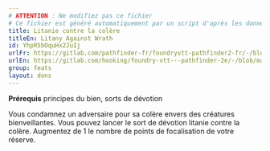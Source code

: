 ```yaml
---
# ATTENTION : Ne modifiez pas ce fichier
# Ce fichier est généré automatiquement par un script d'après les données du module Foundry VTT officiel et de sa traduction
title: Litanie contre la colère
titleEn: Litany Against Wrath
id: YhpR5bOquHx2JuIj
urlFr: https://gitlab.com/pathfinder-fr/foundryvtt-pathfinder2-fr/-/blob/master/data/feats/YhpR5bOquHx2JuIj.htm
urlEn: https://gitlab.com/hooking/foundry-vtt---pathfinder-2e/-/blob/master/packs/data/feats.db/litany-against-wrath.json
group: feats
layout: dons
---
```

**Prérequis** principes du bien, sorts de dévotion

Vous condamnez un adversaire pour sa colère envers des créatures bienveillantes. Vous pouvez lancer le sort de dévotion litanie contre la colère. Augmentez de 1 le nombre de points de focalisation de votre réserve.


